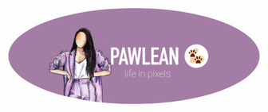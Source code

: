 <img src="https://raw.githubusercontent.com/pawlean/pawlean/master/pawlean-header.png" alt="Pawlean" />
<style>
img {
    border-radius: 50%;
}
</style><!--
**pawlean/pawlean** is a ✨ _special_ ✨ repository because its `README.md` (this file) appears on your GitHub profile.

Here are some ideas to get you started:

- 🔭 I’m currently working on ...
- 🌱 I’m currently learning ...
- 👯 I’m looking to collaborate on ...
- 🤔 I’m looking for help with ...
- 💬 Ask me about ...
- 📫 How to reach me: ...
- 😄 Pronouns: ...
- ⚡ Fun fact: ...
  -->

![My github stats](https://github-readme-stats.vercel.app/api?username=pawlean&show_icons=true)
